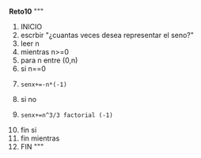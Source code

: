 **Reto10** 
"""
01. INICIO 
02. escrbir "¿cuantas veces desea representar el seno?" 
03. leer n
04. mientras n>=0
05. para n entre (0,n)
06. si n==0
07.     senx+=-n*(-1)
08. si no 
09.     senx+=n^3/3 factorial (-1)
10. fin si
11. fin mientras
12. FIN 
"""